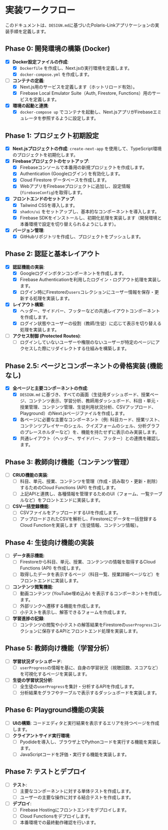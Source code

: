 # 実装ワークフロー

このドキュメントは、`DESIGN.md`に基づいたPolaris-Linkアプリケーションの実装手順を定義します。

## Phase 0: 開発環境の構築 (Docker)

- [x] **Docker設定ファイルの作成**:
  - [x] `Dockerfile` を作成し、Next.jsの実行環境を定義します。
  - [x] `docker-compose.yml` を作成します。
- [ ] **コンテナの定義**:
  - [x] Next.js用のサービスを定義します（ホットリロード有効）。
  - [x] Firebase Local Emulator Suite（Auth, Firestore, Functions）用のサービスを定義します。
- [x] **環境の起動と連携**:
  - [x] `docker-compose up` でコンテナを起動し、Next.jsアプリがFirebaseエミュレータを参照するように設定します。

## Phase 1: プロジェクト初期設定

- [x] **Next.jsプロジェクトの作成**: `create-next-app` を使用して、TypeScript環境のプロジェクトを初期化します。
- [x] **Firebaseプロジェクトのセットアップ**:
  - [x] Firebaseコンソールで本番用の新規プロジェクトを作成します。
  - [x] Authentication (Googleログイン) を有効化します。
  - [x] Cloud Firestore データベースを作成します。
  - [x] WebアプリをFirebaseプロジェクトに追加し、設定情報(`firebaseConfig`)を取得します。
- [x] **フロントエンドのセットアップ**:
  - [x] Tailwind CSSを導入します。
  - [x] `shadcn/ui` をセットアップし、基本的なコンポーネントを導入します。
  - [x] Firebase SDKをインストールし、初期化処理を実装します（開発環境と本番環境で設定を切り替えられるようにします）。
- [x] **バージョン管理**:
  - [x] GitHubリポジトリを作成し、プロジェクトをプッシュします。

## Phase 2: 認証と基本レイアウト

- [x] **認証機能の実装**:
  - [x] Googleログインボタンコンポーネントを作成します。
  - [x] Firebase Authenticationを利用したログイン・ログアウト処理を実装します。
  - [x] ログイン時にFirestoreの`users`コレクションにユーザー情報を保存・更新する処理を実装します。
- [x] **レイアウト構築**:
  - [x] ヘッダー、サイドバー、フッターなどの共通レイアウトコンポーネントを作成します。
  - [x] ログイン状態やユーザーの役割（教師/生徒）に応じて表示を切り替える処理を実装します。
- [ ] **アクセス制御 (Protected Routes)**:
  - [ ] ログインしていないユーザーや権限のないユーザーが特定のページにアクセスした際にリダイレクトする仕組みを構築します。

## Phase 2.5: ページとコンポーネントの骨格実装 (機能なし)

- [x] **全ページと主要コンポーネントの作成**:
  - [x] `DESIGN.md` に基づき、すべての画面（生徒用ダッシュボード、授業ページ、コンテンツ表示、学習分析、教師用ダッシュボード、科目・単元・授業管理、コンテンツ管理、生徒利用状況分析、CSVアップロード、Playground）のNext.jsページファイルを作成します。
  - [x] 各ページに必要な主要なコンポーネント（例: 科目カード、授業リスト、コンテンツプレイヤーのシェル、クイズフォームのシェル、分析グラフのプレースホルダーなど）を、機能を持たせずに表示のみ実装します。
  - [x] 共通レイアウト（ヘッダー、サイドバー、フッター）との連携を確認します。

## Phase 3: 教師向け機能（コンテンツ管理）

- [ ] **CRUD機能の実装**:
  - [ ] 科目、単元、授業、コンテンツを管理（作成・読み取り・更新・削除）するためのCloud Functions (API) を作成します。
  - [ ] 上記APIと連携し、各種情報を管理するためのUI（フォーム、一覧テーブルなど）をフロントエンドに実装します。
- [ ] **CSV一括登録機能**:
  - [ ] CSVファイルをアップロードするUIを作成します。
  - [ ] アップロードされたCSVを解析し、Firestoreにデータを一括登録するCloud Functionを実装します（生徒情報、コンテンツ情報）。

## Phase 4: 生徒向け機能の実装

- [ ] **データ表示機能**:
  - [ ] Firestoreから科目、単元、授業、コンテンツの情報を取得するCloud Functions (API) を作成します。
  - [ ] 取得したデータを表示するページ（科目一覧、授業詳細ページなど）をフロントエンドに実装します。
- [ ] **コンテンツ閲覧機能**:
  - [ ] 動画コンテンツ (YouTube埋め込み) を表示するコンポーネントを作成します。
  - [ ] 外部リンクへ遷移する機能を作成します。
  - [ ] 小テストを表示し、解答できるフォームを作成します。
- [ ] **学習進捗の記録**:
  - [ ] コンテンツの閲覧や小テストの解答結果をFirestoreの`userProgress`コレクションに保存するAPIとフロントエンド処理を実装します。

## Phase 5: 教師向け機能（学習分析）

- [ ] **学習状況ダッシュボード**:
  - [ ] `userProgress`の情報を基に、自身の学習状況（視聴回数、スコアなど）を可視化するページを実装します。
- [ ] **生徒の学習状況分析**:
  - [ ] 全生徒の`userProgress`を集計・分析するAPIを作成します。
  - [ ] 分析結果をグラフやテーブルで表示するダッシュボードを実装します。

## Phase 6: Playground機能の実装

- [ ] **UIの構築**: コードエディタと実行結果を表示するエリアを持つページを作成します。
- [ ] **クライアントサイド実行環境**:
  - [ ] Pyodideを導入し、ブラウザ上でPythonコードを実行する機能を実装します。
  - [ ] JavaScriptコードを評価・実行する機能を実装します。

## Phase 7: テストとデプロイ

- [ ] **テスト**:
  - [ ] 主要なコンポーネントに対する単体テストを作成します。
  - [ ] ユーザーの主要な操作に対する結合テストを作成します。
- [ ] **デプロイ**:
  - [ ] Firebase Hostingにフロントエンドをデプロイします。
  - [ ] Cloud Functionsをデプロイします。
  - [ ] 本番環境での最終動作確認を行います。
